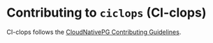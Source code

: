 # Contributing to `ciclops` (CI-clops)

CI-clops follows the
[CloudNativePG Contributing Guidelines](https://github.com/cloudnative-pg/cloudnative-pg/blob/master/CONTRIBUTING.md).

